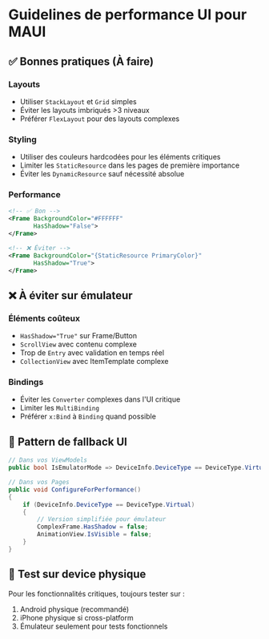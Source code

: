 # Guidelines de performance UI pour MAUI

## ✅ **Bonnes pratiques (À faire)**

### Layouts
- Utiliser `StackLayout` et `Grid` simples
- Éviter les layouts imbriqués >3 niveaux
- Préférer `FlexLayout` pour des layouts complexes

### Styling
- Utiliser des couleurs hardcodées pour les éléments critiques
- Limiter les `StaticResource` dans les pages de première importance
- Éviter les `DynamicResource` sauf nécessité absolue

### Performance
```xml
<!-- ✅ Bon -->
<Frame BackgroundColor="#FFFFFF" 
       HasShadow="False">
</Frame>

<!-- ❌ Éviter -->
<Frame BackgroundColor="{StaticResource PrimaryColor}" 
       HasShadow="True">
</Frame>
```

## ❌ **À éviter sur émulateur**

### Éléments coûteux
- `HasShadow="True"` sur Frame/Button
- `ScrollView` avec contenu complexe
- Trop de `Entry` avec validation en temps réel
- `CollectionView` avec ItemTemplate complexe

### Bindings
- Éviter les `Converter` complexes dans l'UI critique
- Limiter les `MultiBinding`
- Préférer `x:Bind` à `Binding` quand possible

## 🎯 **Pattern de fallback UI**

```csharp
// Dans vos ViewModels
public bool IsEmulatorMode => DeviceInfo.DeviceType == DeviceType.Virtual;

// Dans vos Pages
public void ConfigureForPerformance()
{
    if (DeviceInfo.DeviceType == DeviceType.Virtual)
    {
        // Version simplifiée pour émulateur
        ComplexFrame.HasShadow = false;
        AnimationView.IsVisible = false;
    }
}
```

## 📱 **Test sur device physique**

Pour les fonctionnalités critiques, toujours tester sur :
1. Android physique (recommandé)
2. iPhone physique si cross-platform
3. Émulateur seulement pour tests fonctionnels